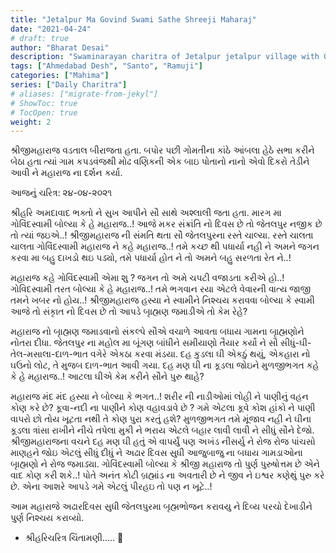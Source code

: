```yaml
---
title: "Jetalpur Ma Govind Swami Sathe Shreeji Maharaj"
date: "2021-04-24"
# draft: true
author: "Bharat Desai"
description: "Swaminarayan charitra of Jetalpur jetalpur village with Govind Swami, Shreeji Maharaj, About yagna done by loard Swaminarayan"
tags: ["Ahmedabad Desh", "Santo", "Ramuji"]
categories: ["Mahima"]
series: ["Daily Charitra"]
# aliases: ["migrate-from-jekyl"]
# ShowToc: true
# TocOpen: true
weight: 2
---
```


શ્રીજીમહારાજ વડતાલ બીરાજતા હતા. બપોર પછી ગોમતીના કાંઠે આંબલા હેઠે સભા કરીને બેઠા હતા ત્યાં ગામ કપડવંજથી મોઢ વણિકની એક બાઇ પોતાનો નાનો એવો દિકરો તેડીને આવી ને મહારાજ ના દર્શન કર્યા. 

<!--more-->

આજનું ચરિત્ર: ૨૪-૦૪-૨૦૨૧

શ્રીહરિ અમદાવાદ ભક્તો ને સુખ આપીને સૌ સાથે અશ્લાલી જતા હતા. મારગ મા ગોવિંદસ્વામી બોલ્યા કે હે મહારાજ..! આજે મકર સંક્રાંતિ નો દિવસ છે તો જેતલપુર નજીક છે તો ત્યાં જઇએ..! શ્રીજીમહારાજ ની સંમતિ થતા સૌ જેતલપુરના રસ્તે ચાલ્યા. રસ્તે ચાલતા ચાલતા ગોવિંદસ્વામી મહારાજ ને કહે મહારાજ..! તમે કચ્છ થી પધાર્યા નહી ને અમને જગન કરવા મા બહુ દાખડો થઇ પડ્યો, તમે પધાર્યા હોત ને તો અમને બહુ સરળતા રેત ને..! 

મહારાજ કહે ગોવિંદસ્વામી એમા શુ ? જગન તો અમે ચપટી વજાડતા કરીએ હો..! ગોવિદસ્વામી તરત બોલ્યા કે હે મહારાજ..! તમે ભગવાન રયા એટલે વેવારની વાત્ય જાજી તમને ખબર નો હોય..! શ્રીજીમહારાજ હસ્યા ને સ્વામીને નિશ્ચય કરાવવા બોલ્યા કે સ્વામી આજે તો સંકૃાત નો દિવસ છે તો આપડે બૃાહ્મણ જમાડીએ તો કેમ રેહે? 

મહારાજ નો બૃાહ્મણ જમાડવાનો સંકલ્પે સૌએ વચાળે આવતા બધાય ગામના બૃાહ્મણોને નોતરા દીધા. 
જેતલપુર ના મહોલ મા બૂંગણ બાંધીને સમીયાણો તૈયાર કર્યો ને સૌ સીધું-ઘી-તેલ-મસાલા-દાળ-ભાત વગેરે એકઠા કરવા મંડયા. દહ કુડલા ઘી એકઠું થયું, એકહારા નો ઘઉનો લોટ, તે મુજબ દાળ-ભાત આવી ગયા. દહ મણ ઘી ના કૂડલા જોઇને મુળજીભગત કહે કે હે મહારાજ..! આટલા ઘીએ કેમ કરીને સૌને પુરુ થાહે? 

મહારાજ મંદ મંદ હસ્યા ને બોલ્યા કે ભગત..! શરીર ની નાડીઓમાં લોહી ને પાણીનું વહન કોણ કરે છે? કૂવા-નદી ના પાણીને કોણ વહાવડાવે છે ? ગમે એટલા કૂવે કોશ હાંકો ને પાણી વાપરો છો તોય ખૂટતા નથી તે કોણ પુરા કરતું હશે? મુળજીભગત તમે મૂંજાવ નહી ને ઘીના કૂડલા ત્રાંસા રાખીને નીચે તપેલા મુકી ને ભરાય એટલે બહાર લાવી લાવી ને સીધું સૌને દેજો. 
શ્રીજીમહારાજના વચને દહ મણ ઘી હતું એ વાપર્યું પણ અખંડ નીસર્યુ ને રોજ રોજ પાંચસો માણહને જોઇ એટલું સીધું દીધું ને અઢાર દિવસ સુધી આજુબાજુ ના બધાય ગામડાઓના બૃાહ્મણો ને રોજ જમાડ્યા. 
ગોવિંદસ્વામી બોલ્યા કે શ્રીજી મહારાજ તો પુર્ણ પુરુષોત્તમ છે એને વાદ કોણ કરી શકે..! પોતે અનંત કોટી બ્રહ્માંડ ના અવતારી છે ને જીવ ને ઇશ્વર કણેથું પુરુ કરે છે. એના આશરે આપડે ગમે એટલું પીરહઇ તો પણ ન ખૂટે..!

આમ મહારાજે અઢારદિવસ સુધી જેતલપુરમા બૃહ્મભોજન કરાવયુ ને દિવ્ય પરચો દેખાડીને પુર્ણ નિશ્ચય કરાવ્યો.

- શ્રીહરિચરિત્ર ચિંતામણી.....
🙏